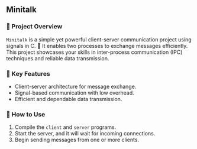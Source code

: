 ## Minitalk

### 📜 Project Overview

`Minitalk` is a simple yet powerful client-server communication project using signals in C. 📨 It enables two processes to exchange messages efficiently. This project showcases your skills in inter-process communication (IPC) techniques and reliable data transmission.

### 🌟 Key Features

- Client-server architecture for message exchange.
- Signal-based communication with low overhead.
- Efficient and dependable data transmission.

### 🚀 How to Use

1. Compile the `client` and `server` programs.
2. Start the server, and it will wait for incoming connections.
3. Begin sending messages from one or more clients.

